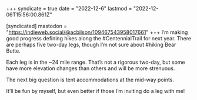 +++
syndicate = true
date = "2022-12-6"
lastmod = "2022-12-06T15:56:00.861Z"

[syndicated]
mastodon = "https://indieweb.social/@acbilson/109467543958017661"
+++
I’m making good progress defining hikes along the #CentennialTrail for next year. There are perhaps five two-day legs, though I’m not sure about #hiking Bear Butte.

Each leg is in the ~24 mile range. That’s not a rigorous two-day, but some have more elevation changes than others and will be more strenuous.

The next big question is tent accommodations at the mid-way points.

It’ll be fun by myself, but even better if those I’m inviting do a leg with me!
